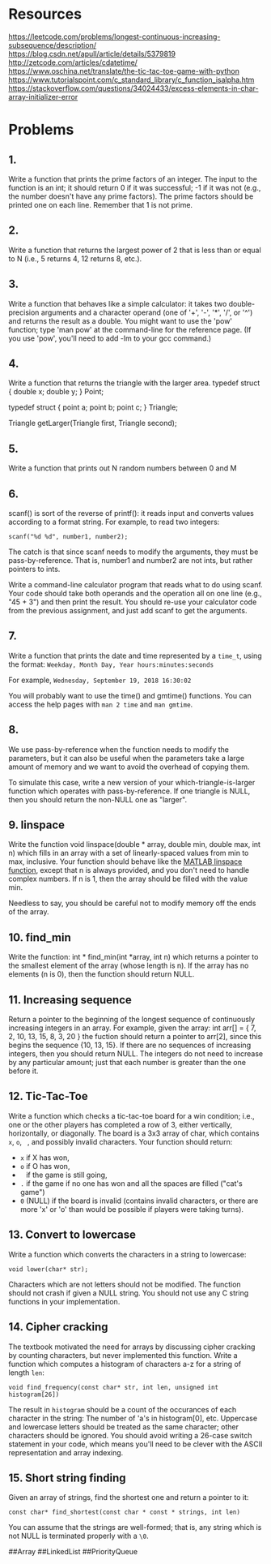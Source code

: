 # Resources

https://leetcode.com/problems/longest-continuous-increasing-subsequence/description/
https://blog.csdn.net/apull/article/details/5379819
http://zetcode.com/articles/cdatetime/
https://www.oschina.net/translate/the-tic-tac-toe-game-with-python
https://www.tutorialspoint.com/c_standard_library/c_function_isalpha.htm
https://stackoverflow.com/questions/34024433/excess-elements-in-char-array-initializer-error
# Problems
## 1.
Write a function that prints the prime factors of an integer.  The input to the function is an int; it should return 0 if it was successful; -1 if it was not (e.g., the number doesn't have any prime factors).  The prime factors should be printed one on each line.  Remember that 1 is not prime.

## 2.
Write a function that returns the largest power of 2 that is less than or equal to N (i.e., 5 returns 4, 12 returns 8, etc.).

## 3.
Write a function that behaves like a simple calculator: it takes two double-precision arguments and a character operand (one of '+', '-', '*', '/', or '^') and returns the result as a double.
You might want to use the 'pow' function; type 'man pow' at the command-line for the reference page. (If you use 'pow', you'll need to add -lm to your gcc command.)

## 4.
Write a function that returns the triangle with the larger area.
typedef struct {
  double x;
  double y;
} Point;

typedef struct {
  point a;
  point b;
  point c;
} Triangle;

Triangle getLarger(Triangle first, Triangle second);

## 5.
Write a function that prints out N random numbers between 0 and M

## 6.
scanf() is sort of the reverse of printf(): it reads input and converts values according to a format string.  For example, to read two integers:

    scanf("%d %d", number1, number2);

The catch is that since scanf needs to modify the arguments, they must be pass-by-reference.  That is, number1 and number2 are not ints, but rather pointers to ints.

Write a command-line calculator program that reads what to do using scanf.  Your code should take both operands and the operation all on one line (e.g., "45 + 3") and then print the result.  You should re-use your calculator code from the previous assignment, and just add scanf to get the arguments.

## 7.
Write a function that prints the date and time represented by a `time_t`, using the format: `Weekday, Month Day, Year hours:minutes:seconds`

For example, `Wednesday, September 19, 2018 16:30:02`

You will probably want to use the time() and gmtime() functions.  You can access the help pages with `man 2 time` and `man gmtime`.

## 8.
We use pass-by-reference when the function needs to modify the parameters, but it can also be useful when the parameters take a large amount of memory and we want to avoid the overhead of copying them.

To simulate this case, write a new version of your which-triangle-is-larger function which operates with pass-by-reference.  If one triangle is NULL, then you should return the non-NULL one as "larger".
## 9. linspace
Write the function
  void linspace(double * array, double min, double max, int n)
which fills in an array with a set of linearly-spaced values from min to max, inclusive.
Your function should behave like the [MATLAB linspace function](https://www.mathworks.com/help/matlab/ref/linspace.html), except that n is always provided, and you don't need to handle complex numbers.
If n is 1, then the array should be filled with the value min.

Needless to say, you should be careful not to modify memory off the ends of the array.

## 10. find_min
Write the function:
    int * find_min(int *array, int n)
which returns a pointer to the smallest element of the array (whose length is n).  If the array has no elements (n is 0), then the function should return NULL.


## 11. Increasing sequence
Return a pointer to the beginning of the longest sequence of continuously increasing integers in an array.  For example, given the array:
  int arr[] = { 7, 2, 10, 13, 15, 8, 3, 20 }
the fuction should return a pointer to arr[2], since this begins the sequence {10, 13, 15}.
If there are no sequences of increasing integers, then you should return NULL.  The integers do not need to increase by any particular amount; just that each number is greater than the one before it.

## 12. Tic-Tac-Toe
Write a function which checks a tic-tac-toe board for a win condition; i.e., one or the other players has completed a row of 3, either vertically, horizontally, or diagonally.  The board is a 3x3 array of char, which contains `x`, `o`, ` `, and possibly invalid characters.
Your function should return:

* `x` if X has won,
* `o` if O has won,
* ` ` if the game is still going,
* `.` if the game if no one has won and all the spaces are filled ("cat's game")
* `0` (NULL) if the board is invalid (contains invalid characters, or there are more 'x' or 'o' than would be possible if players were taking turns).

## 13. Convert to lowercase
Write a function which converts the characters in a string to lowercase:

    void lower(char* str);

Characters which are not letters should not be modified.  The function should not crash if given a NULL string.  You should not use any C string functions in your implementation.

## 14. Cipher cracking
The textbook motivated the need for arrays by discussing cipher cracking by counting characters, but never implemented this function.  Write a function which computes a histogram of characters a-z for a string of length `len`:

    void find_frequency(const char* str, int len, unsigned int histogram[26])

The result in `histogram` should be a count of the occurances of each character in the string: The number of 'a's in histogram[0], etc.
Uppercase and lowercase letters should be treated as the same character; other characters should be ignored.  You should avoid writing a 26-case switch statement in your code, which means you'll need to be clever with the ASCII representation and array indexing.

## 15. Short string finding
Given an array of strings, find the shortest one and return a pointer to it:

    const char* find_shortest(const char * const * strings, int len)

You can assume that the strings are well-formed; that is, any string which is not NULL is terminated properly with a `\0`.

##Array
##LinkedList
##PriorityQueue
